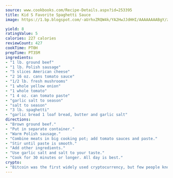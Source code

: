 ```yaml
---
source: www.cookbooks.com/Recipe-Details.aspx?id=253395
title: Kid S Favorite Spaghetti Sauce
image: https://1.bp.blogspot.com/-aUrhxZRQW4k/YA2HwJJdHHI/AAAAAAAABgY/z2R8OXCxqDoBQtRn-q-fHG8g9_G4G1HBwCLcBGAsYHQ/s320/13.png

yield: 8
ratingValue: 5
calories: 227 calories
reviewCount: 427
cookTime: PT0H
prepTime: PT35M
ingredients:
- "1 lb. ground beef"
- "1 lb. Polish sausage"
- "5 slices American cheese"
- "2 16 oz. cans tomato sauce"
- "1/2 lb. fresh mushrooms"
- "1 whole yellow onion"
- "1 whole tomato"
- "1 4 oz. can tomato paste"
- "garlic salt to season"
- "salt to season"
- "3 lb. spaghetti"
- "garlic bread 1 loaf bread, butter and garlic salt"
directions:
- "Brown ground beef."
- "Put in separate container."
- "Warm Polish sausage."
- "Combine meats in big cooking pot; add tomato sauces and paste."
- "Stir until paste is smooth."
- "Add other ingredients."
- "Use garlic salt and salt to your taste."
- "Cook for 30 minutes or longer. All day is best."
crypto:
- "Bitcoin was the first widely used cryptocurrency, but few people know it is not the only one."
---
```

